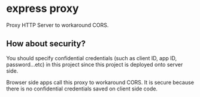 # express proxy

Proxy HTTP Server to workaround CORS.


## How about security?

You should specify confidential credentials (such as client ID, app ID, password...etc) in this project since this project is deployed onto server side.

Browser side apps call this proxy to workaround CORS. It is secure because there is no confidential credentials saved on client side code.
